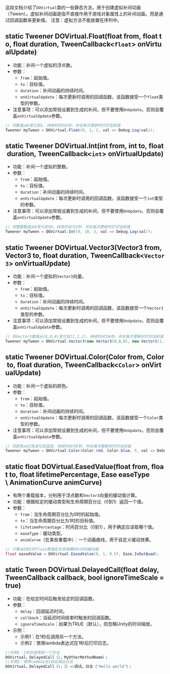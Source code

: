 这段文档介绍了`DOVirtual`类的一些静态方法，用于创建虚拟补间动画（Tween）。虚拟补间动画是指不直接作用于游戏对象属性上的补间动画，而是通过回调函数来更新值。
注意：虚拟方法不能放置在序列中。
## static Tweener DOVirtual.Float(float from, float to, float duration, TweenCallback<`float`> onVirtualUpdate)
- 功能：补间一个虚拟的浮点数。
- 参数：
    - `from`：起始值。
    - `to`：目标值。
    - `duration`：补间动画的持续时间。
    - `onVirtualUpdate`：每次更新时调用的回调函数，该函数接受一个`float`类型的参数。
- 注意事项：可以添加常规设置到生成的补间，但不要使用`OnUpdate`，否则会覆盖`onVirtualUpdate`参数。
```csharp
// 将数值从0变化到1，持续时间为2秒，并在每次更新时打印当前值
Tweener myTween = DOVirtual.Float(0, 1, 2, val => Debug.Log(val));
```
## static Tweener DOVirtual.Int(int from, int to, float duration, TweenCallback<`int`> onVirtualUpdate)
- 功能：补间一个虚拟的整数。
- 参数：
    - `from`：起始值。
    - `to`：目标值。
    - `duration`：补间动画的持续时间。
    - `onVirtualUpdate`：每次更新时调用的回调函数，该函数接受一个`int`类型的参数。
- 注意事项：可以添加常规设置到生成的补间，但不要使用`OnUpdate`，否则会覆盖`onVirtualUpdate`参数。
```cs
// 将整数数值从0变化到10，持续时间为3秒，并在每次更新时打印当前值
Tweener myTween = DOVirtual.Int(0, 10, 3, val => Debug.Log(val));
```
## static Tweener DOVirtual.Vector3(Vector3 from, Vector3 to, float duration, TweenCallback<`Vector3`> onVirtualUpdate)
- 功能：补间一个虚拟的`Vector3`向量。
- 参数：
    - `from`：起始值。
    - `to`：目标值。
    - `duration`：补间动画的持续时间。
    - `onVirtualUpdate`：每次更新时调用的回调函数，该函数接受一个`Vector3`类型的参数。
- 注意事项：可以添加常规设置到生成的补间，但不要使用`OnUpdate`，否则会覆盖`onVirtualUpdate`参数。
```csharp
// 将Vector3数值从(0,0,0)变化到(1,1,1)，持续时间为4秒，并在每次更新时打印当前值
Tweener myTween = DOVirtual.Vector3(new Vector3(0,0,0), new Vector3(1,1,1), 4, val => Debug.Log(val));
```
## static Tweener DOVirtual.Color(Color from, Color to, float duration, TweenCallback<`Color`> onVirtualUpdate)
- 功能：补间一个虚拟的颜色。
- 参数：
    - `from`：起始值。
    - `to`：目标值。
    - `duration`：补间动画的持续时间。
    - `onVirtualUpdate`：每次更新时调用的回调函数，该函数接受一个`Color`类型的参数。
- 注意事项：可以添加常规设置到生成的补间，但不要使用`OnUpdate`，否则会覆盖`onVirtualUpdate`参数。
```csharp
// 将颜色从红色变化到蓝色，持续时间为5秒，并在每次更新时打印当前值
Tweener myTween = DOVirtual.Color(Color.red, Color.blue, 5, val => Debug.Log(val));
```
## static float DOVirtual.EasedValue(float from, float to, float lifetimePercentage, Ease easeType \ AnimationCurve animCurve)
- 有两个重载版本，分别用于浮点数和`Vector3`向量的缓动值计算。
- 功能：根据给定的缓动类型和生命周期百分比（0到1）返回一个值。
- 参数：
    - `from`：当生命周期百分比为0时的起始值。
    - `to`：当生命周期百分比为1时的目标值。
    - `lifetimePercentage`：时间百分比（0到1），用于确定应该取哪个值。
    - `easeType`：缓动类型。
    - `animCurve`（在某些重载中）：一个动画曲线，用于自定义缓动效果。
```csharp
// 计算从0到1的float数值在生命周期50%时的缓动值
float easedValue = DOVirtual.EasedValue(0, 1, 0.5f, Ease.InOutQuad);
```
## static Tween DOVirtual.DelayedCall(float delay, TweenCallback callback, bool ignoreTimeScale = true)
- 功能：在给定时间后触发给定的回调函数。
- 参数：
    - `delay`：回调延迟时间。
    - `callback`：当延迟时间结束时触发的回调函数。
    - `ignoreTimeScale`：如果为TRUE（默认），则忽略Unity的时间缩放。
- 示例：
    - 示例1：在1秒后调用另一个方法。
    - 示例2：使用lambda表达式在1秒后打印日志。

```cs
﻿﻿﻿﻿﻿﻿﻿﻿//示例1：1秒后调用另一个方法
DOVirtual。DelayedCall（1，MyOtherMethodName）；
//示例2：使用lambda在1秒后抛出日志
DOVirtual。DelayedCall（1，（）=>调试。日志（"Hello world"）；
```